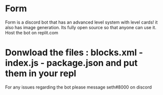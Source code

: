 # Form
Form is a discord bot that has an advanced level system with level cards! it also has image generation. Its fully open source so that anyone can use it. Host the bot on replit.com
# Donwload the files : blocks.xml - index.js - package.json and put them in your repl
For any issues regarding the bot please message seth#8000 on discord
